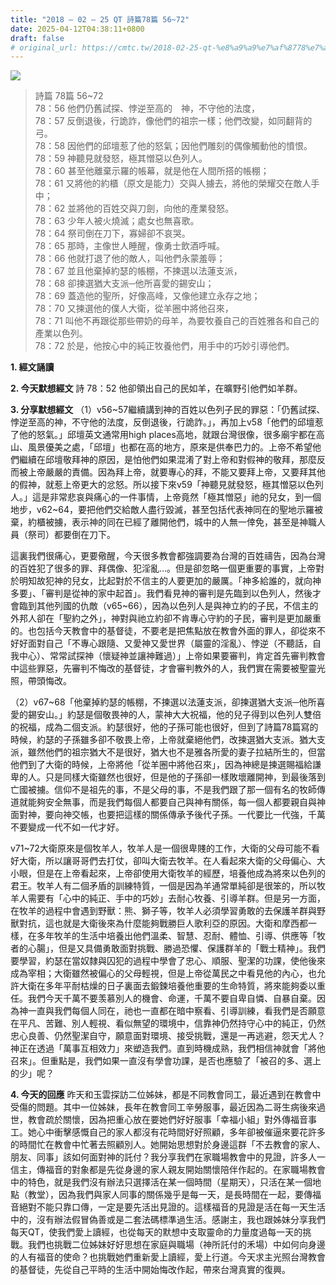 ```yaml
---
title: "2018 – 02 – 25 QT 詩篇78篇 56~72"
date: 2025-04-12T04:38:11+0800
draft: false
# original_url: https://cmtc.tw/2018-02-25-qt-%e8%a9%a9%e7%af%8778%e7%af%87-5672
---
```


![](/images/qt.jpg)
> 詩篇 78篇 56\~72  
> 78：56 他們仍舊試探、悖逆至高的　神，不守他的法度，  
> 78：57 反倒退後，行詭詐，像他們的祖宗一樣；他們改變，如同翻背的弓。  
> 78：58 因他們的邱壇惹了他的怒氣；因他們雕刻的偶像觸動他的憤恨。  
> 78：59 神聽見就發怒，極其憎惡以色列人。  
> 78：60 甚至他離棄示羅的帳幕，就是他在人間所搭的帳棚；  
> 78：61 又將他的約櫃（原文是能力）交與人擄去，將他的榮耀交在敵人手中；  
> 78：62 並將他的百姓交與刀劍，向他的產業發怒。  
> 78：63 少年人被火燒滅；處女也無喜歌。  
> 78：64 祭司倒在刀下，寡婦卻不哀哭。  
> 78：65 那時，主像世人睡醒，像勇士飲酒呼喊。  
> 78：66 他就打退了他的敵人，叫他們永蒙羞辱；  
> 78：67 並且他棄掉約瑟的帳棚，不揀選以法蓮支派，  
> 78：68 卻揀選猶大支派─他所喜愛的錫安山；  
> 78：69 蓋造他的聖所，好像高峰，又像他建立永存之地；  
> 78：70 又揀選他的僕人大衛，從羊圈中將他召來，  
> 78：71 叫他不再跟從那些帶奶的母羊，為要牧養自己的百姓雅各和自己的產業以色列。  
> 78：72 於是，他按心中的純正牧養他們，用手中的巧妙引導他們。

**1. 經文誦讀**

**2.  今天默想經文**
詩 78：52 他卻領出自己的民如羊，在曠野引他們如羊群。

**3. 分享默想經文**
（1）v56\~57繼續講到神的百姓以色列子民的罪惡：「仍舊試探、悖逆至高的神，不守他的法度，反倒退後，行詭詐。」，再加上v58「他們的邱壇惹了他的怒氣。」邱壇英文通常用high places高地，就跟台灣很像，很多廟宇都在高山、風景優美之處，「邱壇」也都在高的地方，原來是供奉巴力的。上帝不希望他們繼續在邱壇敬拜神的原因，是怕他們如果混淆了對上帝和對假神的敬拜，那麼反而被上帝嚴嚴的責備。因為拜上帝，就要專心的拜，不能又要拜上帝，又要拜其他的假神，就惹上帝更大的忿怒。所以接下來v59「神聽見就發怒，極其憎惡以色列人。」這是非常悲哀與痛心的一件事情，上帝竟然「極其憎惡」祂的兒女，到一個地步，v62\~64，要把他們交給敵人盡行毀滅，甚至包括代表神同在的聖地示羅被棄，約櫃被擄，表示神的同在已經了離開他們，城中的人無一倖免，甚至是神職人員（祭司）都要倒在刀下。

這裏我們很痛心，更要儆醒，今天很多教會都強調要為台灣的百姓禱告，因為台灣的百姓犯了很多的罪、拜偶像、犯淫亂…。但是卻忽略一個更重要的事實，上帝對於明知故犯神的兒女，比起對於不信主的人要更加的嚴厲。「神多給誰的，就向神多要」、「審判是從神的家中起首」。我們看見神的審判是先臨到以色列人，然後才會臨到其他列國的仇敵（v65\~66），因為以色列人是與神立約的子民，不信主的外邦人卻在「聖約之外」，神對與祂立約卻不肯專心守約的子民，審判是更加嚴重的。也包括今天教會中的基督徒，不要老是把焦點放在教會外面的罪人，卻從來不好好面對自己「不專心跟隨、又愛神又愛世界（屬靈的淫亂）、悖逆（不聽話，自我中心）、常常試探神（懷疑神並讓神難過）」上帝如果要審判，肯定首先審判教會中這些罪惡，先審判不悔改的基督徒，才會審判教外的人，我們實在需要被聖靈光照，帶頭悔改。

（2）v67\~68「他棄掉約瑟的帳棚，不揀選以法蓮支派，卻揀選猶大支派─他所喜愛的錫安山。」約瑟是個敬畏神的人，蒙神大大祝福，他的兒子得到以色列人雙倍的祝福，成為二個支派。約瑟很好，他的子孫可能也很好，但到了詩篇78篇寫的時候，約瑟的子孫雖多卻不敬畏上帝，上帝就棄絕他們，改揀選猶大支派。猶大支派，雖然他們的祖宗猶大不是很好，猶大也不是雅各所愛的妻子拉結所生的，但當他們到了大衛的時候，上帝將他「從羊圈中將他召來」，因為神總是揀選賜福給謙卑的人。只是同樣大衛雖然也很好，但是他的子孫卻一樣敗壞離開神，到最後落到亡國被擄。信仰不是祖先的事，不是父母的事，不是我們跟了那一個有名的牧師傳道就能夠安全無事，而是我們每個人都要自己與神有關係，每一個人都要親自與神面對神，要向神交帳，也要把這樣的關係傳承予後代子孫。一代要比一代強，千萬不要變成一代不如一代才好。

v71\~72大衛原來是個牧羊人，牧羊人是一個很卑賤的工作，大衛的父母可能不看好大衛，所以讓哥哥們去打仗，卻叫大衛去牧羊。在人看起來大衛的父母偏心、大小眼，但是在上帝看起來，上帝卻使用大衛牧羊的經歷，培養他成為將來以色列的君王。牧羊人有二個矛盾的訓練特質，一個是因為羊通常單純卻是很笨的，所以牧羊人需要有「心中的純正、手中的巧妙」去耐心牧養、引導羊群。但是另一方面，在牧羊的過程中會遇到野獸：熊、獅子等，牧羊人必須學習勇敢的去保護羊群與野獸對抗，這也就是大衛後來為什麼能夠戰勝巨人歌利亞的原因。大衛和摩西都一樣，在多年牧羊的生活中培養出他們溫柔、智慧、忍耐、體恤、引導、供應等「牧者的心腸」，但是又具備勇敢面對挑戰、勝過恐懼、保護群羊的「戰士精神」。我們要學習，約瑟在當奴隸與囚犯的過程中學會了忠心、順服、聖潔的功課，使他後來成為宰相；大衛雖然被偏心的父母輕視，但是上帝從萬民之中看見他的內心，也允許大衛在多年平耐枯燥的日子裏面去鍛鍊培養他重要的生命特質，將來能夠委以重任。我們今天千萬不要羡慕別人的機會、命運，千萬不要自卑自憐、自暴自棄。因為神一直與我們每個人同在，祂也一直都在暗中察看、引導訓練，看我們是否願意在平凡、苦難、別人輕視、看似無望的環境中，信靠神仍然持守心中的純正，仍然忠心良善、仍然聖潔自守，願意面對環境、接受挑戰，還是一再逃避，怨天尤人？神正在透過「萬事互相效力」來塑造我們。直到時機成熟，我們相信神就會「將他召來」。但重點是，我們如果一直沒有學會功課，是否也應驗了「被召的多、選上的少」呢？

**4. 今天的回應**
昨天和玉雲探訪二位姊妹，都是不同教會同工，最近遇到在教會中受傷的問題。其中一位姊妹，長年在教會同工辛勞服事，最近因為二哥生病後來過世，教會疏於關懷，因為把重心放在要她們好好服事「幸福小組」對外傳福音事工。她心中衝擊感慨自己的家人都沒有花時間好好照顧，多年卻被催逼來要花許多的時間忙在教會中忙著去照顧別人。她開始思想對於身邊這群「不去教會的家人、朋友、同事」該如何面對神的託付？我分享我們在家職場教會中的見證，許多人一信主，傳福音的對象都是先從身邊的家人親友開始關懷陪伴作起的。在家職場教會中的特色，就是我們沒有辦法只選擇活在某一個時間（星期天），只活在某一個地點（教堂），因為我們與家人同事的關係幾乎是每一天，是長時間在一起，要傳福音絕對不能只靠口傳，一定是要先活出見證的。這樣福音的見證是活在每一天生活中的，沒有辦法假冒偽善或是二套法碼標準過生活。感謝主，我也跟姊妹分享我們每天QT，使我們愛上讀經，也從每天的默想中支取靈命的力量度過每一天的挑戰。我們也挑戰二位姊妹好好思想在家庭與職場（神所託付的禾場）中如何向身邊的人有福音的使命？也挑戰她們重新愛上讀經，愛上行道。今天求主光照台灣教會的基督徒，先從自己平時的生活中開始悔改作起，帶來台灣真實的復興。
